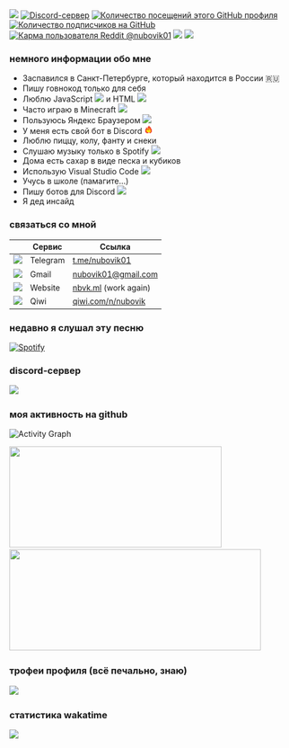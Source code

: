 <img src="https://cdn.discordapp.com/attachments/754717585534353519/953779377756323900/Nikita.png">
<a href="https://discord.gg/EJc8UC7yhZ"><img src="https://img.shields.io/discord/457858774099689479?color=5865F2&logo=discord&logoColor=white&label=%D1%87%D0%B0%D1%82" alt="Discord-сервер"/></a>
<a href=""><img src="https://komarev.com/ghpvc/?username=Nubovik01&label=Просмотры+профиля" alt="Количество посещений этого GitHub профиля"></img></a>
<a href="https://github.com/nubovik01"><img src="https://img.shields.io/github/followers/nubovik01?label=%D0%BF%D0%BE%D0%B4%D0%BF%D0%B8%D1%81%D1%87%D0%B8%D0%BA%D0%BE%D0%B2%20%D0%BD%D0%B0%20github" alt="Количество подписчиков на GitHub"></a>
<br>
<a href="https://reddit.com/user/nubovik01"><img src="https://img.shields.io/reddit/user-karma/combined/nubovik01?label=%D0%BA%D0%B0%D1%80%D0%BC%D0%B0%20u%2Fnubovik01" alt="Карма пользователя Reddit @nubovik01"></a>
<a href=""><img src="https://img.shields.io/badge/OC-Windows%208.1-brightgreen" src="Текущая ОС на компьютере"></a>
<a href="https://nbvk.ml/api"><img src="https://img.shields.io/badge/API-creepys-yellow" src="Creepys (creepy stories) API"></a>

### немного информации обо мне
- Заспавился в Санкт-Петербурге, который находится в России 🇷🇺
- Пишу говнокод только для себя
- Люблю JavaScript <img src="https://cdn.discordapp.com/attachments/640198921347399700/964636295211151450/JavaScript.png" height="16px"> и HTML <img src="https://cdn.discordapp.com/attachments/640198921347399700/964636297673179186/html5.png" height="16px">
- Часто играю в Minecraft <img src="https://cdn.discordapp.com/attachments/640198921347399700/964636295496368240/Minecraft.gif" height="16px">
- Пользуюсь Яндекс Браузером <img src="https://cdn.discordapp.com/attachments/640198921347399700/964636296725291058/Yandex_Browser.png" height="16px">
- У меня есть свой бот в Discord <img src="https://github.com/FlameOut-Discord/flameout-design/raw/main/flame_64x64.png" height="16px">
- Люблю пиццу, колу, фанту и снеки
- Слушаю музыку только в Spotify <img src="https://cdn.discordapp.com/attachments/640198921347399700/964636295731216416/Spotify-green.png" height="16px">
- Дома есть сахар в виде песка и кубиков
- Использую Visual Studio Code <img src="https://cdn.discordapp.com/attachments/640198921347399700/964636296360378428/VSC.png" height="16px">
- Учусь в школе (памагите...)
- Пишу ботов для Discord <img src="https://cdn.discordapp.com/attachments/640198921347399700/964636297278947368/Discord-white.png" height="16px">
- Я дед инсайд

### связаться со мной
|                |     Сервис     |     Ссылка     |
|:--------------:|----------------|----------------|
| <img src="https://cdn.discordapp.com/attachments/640198921347399700/964636296079351918/Telegram.png" height="16px"> | Telegram | <a href="https://t.me/nubovik01">t.me/nubovik01</a> |
| <img src="https://cdn.discordapp.com/attachments/640198921347399700/964636297480265778/Gmail.png" height="16px"> | Gmail | <a href="mailto:nubovik01@gmail.com">nubovik01@gmail.com</a> |
| <img src="https://cdn.discordapp.com/attachments/640198921347399700/964637559311437895/icon.png" height="16px"> | Website | <a href="https://nbvk.ml">nbvk.ml</a> (work again) |
| <img src="https://google.com/s2/favicons?domain=https://qiwi.com/" height="16px"> | Qiwi | <a href="https://qiwi.com/n/nubovik">qiwi.com/n/nubovik</a> |

### недавно я слушал эту песню
[![Spotify](https://novatorem-tau-five.vercel.app/api/spotify)](https://open.spotify.com/user/tx9f1ojp5ghsdkbsrn085sn2k)

### discord-сервер
<div>
  <a href="https://discord.gg/EJc8UC7yhZ">
    <img src="https://invidget.switchblade.xyz/EJc8UC7yhZ">
  </a>
</div>

### моя активность на github
![Activity Graph](https://activity-graph.herokuapp.com/graph?username=nubovik01&theme=github)

<div>
  <img height="180em" width="378em" src="https://github-readme-stats.vercel.app/api?username=nubovik01&count_private=true&show_icons=true&theme=github_dark&locale=ru"/>
  <img height="180em" width="448em" src="https://github-readme-stats.vercel.app/api/top-langs/?username=nubovik01&langs_count=6&layout=compact&theme=github_dark"/>
</div>

### трофеи профиля (всё печально, знаю)
<img src="https://github-profile-trophy.vercel.app/?username=nubovik01&column=3&theme=onedark"/>

### статистика wakatime
<div>
  <img src="https://github-readme-stats.vercel.app/api/wakatime?username=nubovik&theme=github_dark&locale=ru"/>
</div>
